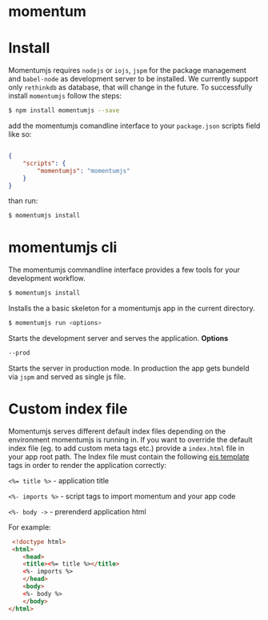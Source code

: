 # momentum





# Install

Momentumjs requires `nodejs` or `iojs`, `jspm` for the package management and `babel-node` as development server to be installed. We currently support only `rethinkdb` as database, that will change in the future. To successfully install `momentumjs` follow the steps:

```bash
$ npm install momentumjs --save
```

add the momentumjs comandline interface to your `package.json` scripts field like so:

```json

{
	"scripts": {
    	"momentumjs": "momentumjs"
  	}
}

```

than run:

```bash
$ momentumjs install
```
# momentumjs cli
The momentumjs commandline interface provides a few tools for your development workflow.

```bash
$ momentumjs install
```
Installs the a basic skeleton for a momentumjs app in the current directory.

```bash
$ momentumjs run <options>
```
Starts the development server and serves the application.
 __Options__

 ```bash
--prod
```
Starts the server in production mode. In production the app gets bundeld via `jspm` and served as single js file.


# Custom index file
Momentumjs serves different default index files depending on the environment momentumjs is running in. If you want to override the default index file (eg. to add custom meta tags etc.) provide a `index.html` file in your app root path. The Index file must contain the following [ejs template](https://github.com/tj/ejs) tags in order to render the application correctly: 

`<%= title %>` - application title

`<%- imports %>` - script tags to import momentum and your app code

`<%- body ->` - prerenderd application html

For example:

```html
 <!doctype html>
 <html>
	<head>
	<title><%= title %></title>
	<%- imports %>
	</head>
	<body>
	<%- body %>
	</body>
</html>
```










